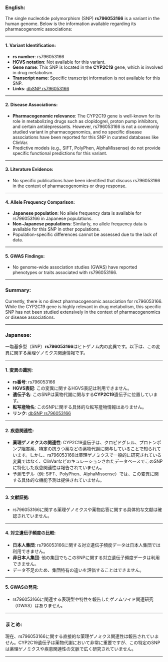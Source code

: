 ### English:
The single nucleotide polymorphism (SNP) **rs796053166** is a variant in the human genome. Below is the information available regarding its pharmacogenomic associations:

---

#### 1. **Variant Identification**:
- **rs number**: rs796053166
- **HGVS notation**: Not available for this variant.
- **Gene name**: This SNP is located in the **CYP2C19** gene, which is involved in drug metabolism.
- **Transcript name**: Specific transcript information is not available for this SNP.
- **Links**: [dbSNP rs796053166](https://www.ncbi.nlm.nih.gov/snp/rs796053166)

---

#### 2. **Disease Associations**:
- **Pharmacogenomic relevance**: The CYP2C19 gene is well-known for its role in metabolizing drugs such as clopidogrel, proton pump inhibitors, and certain antidepressants. However, rs796053166 is not a commonly studied variant in pharmacogenomics, and no specific disease associations have been reported for this SNP in curated databases like ClinVar.
- Predictive models (e.g., SIFT, PolyPhen, AlphaMissense) do not provide specific functional predictions for this variant.

---

#### 3. **Literature Evidence**:
- No specific publications have been identified that discuss rs796053166 in the context of pharmacogenomics or drug response.

---

#### 4. **Allele Frequency Comparison**:
- **Japanese population**: No allele frequency data is available for rs796053166 in Japanese populations.
- **Non-Japanese populations**: Similarly, no allele frequency data is available for this SNP in other populations.
- Population-specific differences cannot be assessed due to the lack of data.

---

#### 5. **GWAS Findings**:
- No genome-wide association studies (GWAS) have reported phenotypes or traits associated with rs796053166.

---

### Summary:
Currently, there is no direct pharmacogenomic association for rs796053166. While the CYP2C19 gene is highly relevant in drug metabolism, this specific SNP has not been studied extensively in the context of pharmacogenomics or disease associations.

---

### Japanese:
一塩基多型（SNP）**rs796053166**はヒトゲノム内の変異です。以下は、この変異に関する薬理ゲノミクス関連情報です。

---

#### 1. **変異の識別**:
- **rs番号**: rs796053166
- **HGVS表記**: この変異に関するHGVS表記は利用できません。
- **遺伝子名**: このSNPは薬物代謝に関与する**CYP2C19**遺伝子に位置しています。
- **転写産物名**: このSNPに関する具体的な転写産物情報はありません。
- **リンク**: [dbSNP rs796053166](https://www.ncbi.nlm.nih.gov/snp/rs796053166)

---

#### 2. **疾患関連性**:
- **薬理ゲノミクスの関連性**: CYP2C19遺伝子は、クロピドグレル、プロトンポンプ阻害薬、特定の抗うつ薬などの薬物代謝に関与していることで知られています。しかし、rs796053166は薬理ゲノミクスで一般的に研究されている変異ではなく、ClinVarなどのキュレーションされたデータベースでこのSNPに特化した疾患関連性は報告されていません。
- 予測モデル（例: SIFT、PolyPhen、AlphaMissense）では、この変異に関する具体的な機能予測は提供されていません。

---

#### 3. **文献証拠**:
- rs796053166に関する薬理ゲノミクスや薬物応答に関する具体的な文献は確認されていません。

---

#### 4. **対立遺伝子頻度の比較**:
- **日本人集団**: rs796053166に関する対立遺伝子頻度データは日本人集団では利用できません。
- **非日本人集団**: 他の集団でもこのSNPに関する対立遺伝子頻度データは利用できません。
- データ不足のため、集団特有の違いを評価することはできません。

---

#### 5. **GWASの発見**:
- rs796053166に関連する表現型や特性を報告したゲノムワイド関連研究（GWAS）はありません。

---

### まとめ:
現在、rs796053166に関する直接的な薬理ゲノミクス関連性は報告されていません。CYP2C19遺伝子は薬物代謝において非常に重要ですが、この特定のSNPは薬理ゲノミクスや疾患関連性の文脈で広く研究されていません。

---